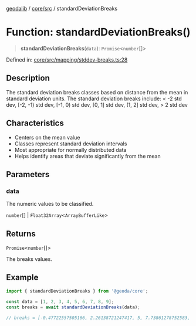 [geodalib](../../../modules.md) / [core/src](../index.md) / standardDeviationBreaks

# Function: standardDeviationBreaks()

> **standardDeviationBreaks**(`data`): `Promise`\<`number`[]\>

Defined in: [core/src/mapping/stddev-breaks.ts:28](https://github.com/GeoDaCenter/geoda-lib/blob/3f9453a08cf3d7f96b1a0d65d18359804129d8d2/js/packages/core/src/mapping/stddev-breaks.ts#L28)

## Description
The standard deviation breaks classes based on distance from the mean in standard deviation units.
The standard deviation breaks include: < -2 std dev, [-2, -1) std dev, [-1, 0) std dev, [0, 1] std dev, (1, 2] std dev, > 2 std dev

## Characteristics
- Centers on the mean value
- Classes represent standard deviation intervals
- Most appropriate for normally distributed data
- Helps identify areas that deviate significantly from the mean

## Parameters

### data

The numeric values to be classified.

`number`[] | `Float32Array`\<`ArrayBufferLike`\>

## Returns

`Promise`\<`number`[]\>

The breaks values.

## Example

```ts
import { standardDeviationBreaks } from '@geoda/core';

const data = [1, 2, 3, 4, 5, 6, 7, 8, 9];
const breaks = await standardDeviationBreaks(data);

// breaks = [-0.47722557505166, 2.26138721247417, 5, 7.73861278752583, 10.47722557505166]
```
